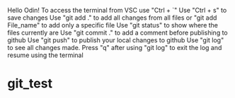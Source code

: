 Hello Odin!
To access the terminal from VSC use "Ctrl + `"
Use "Ctrl + s" to save changes
Use "git add ." to add all changes from all files or "git add File_name" to add only a specific file
Use "git status" to show where the files currently are 
Use "git commit ." to add a comment before publishing to github
Use "git push" to publish your local changes to github
Use "git log" to see all changes made. Press "q" after using "git log" to exit the log and resume using the terminal
# git_test